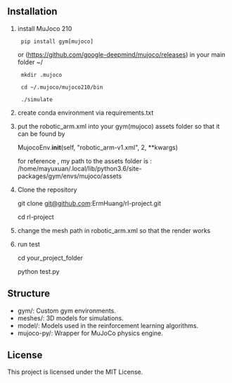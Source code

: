 ## Installation
1. install MuJoco 210
   
        pip install gym[mujoco]
   or
        (https://github.com/google-deepmind/mujoco/releases)
   in your main folder ~/
   
        mkdir .mujoco
   
        cd ~/.mujoco/mujoco210/bin
   
        ./simulate

3. create conda environment via requirements.txt
   

5. put the robotic_arm.xml  into your gym(mujoco) assets folder so that it can be found by

   MujocoEnv.__init__(self, "robotic_arm-v1.xml", 2, **kwargs) 

   for reference , my path to the assets folder is :  /home/mayuxuan/.local/lib/python3.6/site-packages/gym/envs/mujoco/assets

   
7. Clone the repository

      git clone git@github.com:ErmHuang/rl-project.git
   
      cd rl-project
   
9. change the mesh path in robotic_arm.xml so that the render works

   
11. run test
    
      cd your_project_folder

      python test.py

       

## Structure
- gym/: Custom gym environments.
- meshes/: 3D models for simulations.
- model/: Models used in the reinforcement learning algorithms.
- mujoco-py/: Wrapper for MuJoCo physics engine.

## License
This project is licensed under the MIT License.


